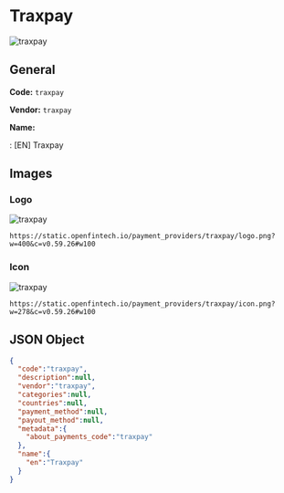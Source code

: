 
# Traxpay 
![traxpay](https://static.openfintech.io/payment_providers/traxpay/logo.png?w=400&c=v0.59.26#w100)  

## General 
 
**Code:** `traxpay` 
 
**Vendor:** `traxpay` 
 
**Name:** 
 
:	[EN] Traxpay 
 

## Images 

### Logo 
 
![traxpay](https://static.openfintech.io/payment_providers/traxpay/logo.png?w=400&c=v0.59.26#w100)  

```
https://static.openfintech.io/payment_providers/traxpay/logo.png?w=400&c=v0.59.26#w100
```  

### Icon 
 
![traxpay](https://static.openfintech.io/payment_providers/traxpay/icon.png?w=278&c=v0.59.26#w100)  

```
https://static.openfintech.io/payment_providers/traxpay/icon.png?w=278&c=v0.59.26#w100
```  

## JSON Object 

```json
{
  "code":"traxpay",
  "description":null,
  "vendor":"traxpay",
  "categories":null,
  "countries":null,
  "payment_method":null,
  "payout_method":null,
  "metadata":{
    "about_payments_code":"traxpay"
  },
  "name":{
    "en":"Traxpay"
  }
}
```  
